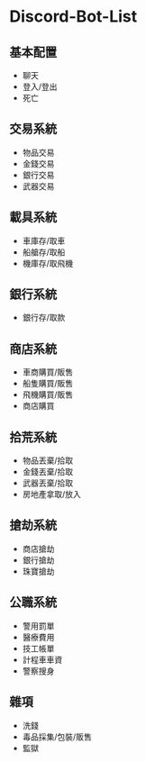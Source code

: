# Discord-Bot-List

## 基本配置
* 聊天
* 登入/登出
* 死亡
## 交易系統
* 物品交易
* 金錢交易
* 銀行交易
* 武器交易
## 載具系統
* 車庫存/取車
* 船艙存/取船
* 機庫存/取飛機
## 銀行系統
* 銀行存/取款
## 商店系統
* 車商購買/販售
* 船隻購買/販售
* 飛機購買/販售
* 商店購買
## 拾荒系統
* 物品丟棄/拾取
* 金錢丟棄/拾取
* 武器丟棄/拾取
* 房地產拿取/放入
## 搶劫系統
* 商店搶劫
* 銀行搶劫
* 珠寶搶劫
## 公職系統
* 警用罰單
* 醫療費用
* 技工帳單
* 計程車車資
* 警察搜身
## 雜項
* 洗錢
* 毒品採集/包裝/販售
* 監獄

